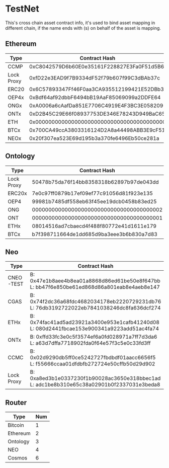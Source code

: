 # TestNet

This's cross chain asset contract info, it's used to bind asset mapping in different chain, if the name ends with (s) on behalf of the asset is mapping.

## Ethereum

Type | Contract Hash | Desc
---|---|---
CCMP | 0xC8042579D6b60E0e35161F228827E3Fa0F51d5B6 |
Lock Proxy | 0xfD22e3EAD9f7B9334dF52f79b607f99C3dBAb37c |
ERC20 | 0x6C57893347Ff46F0aa3CA935512199421E52DBb3 |
OEP4x | 0xBdf64af92dbbF6494bB19AaF85069099a2DDFE64 |
ONGx | 0xA0006a6cAafDa851E7706C4919E4F3BC3E058209 |
ONTx | 0xD2B45C29E66f08937753DE346E78243D949BaC65 |
ETH | 0x0000000000000000000000000000000000000000 |
BTCx | 0x700CA49ccA3803316124D2A8a44498ABB3E9cF51 |
NEOx | 0x20f307ea523E69d195b3a370fe6496Eb50ce281a |

## Ontology

Type | Contract Hash | Desc
---|---|---
Lock Proxy | 50478b75da76f14bb8358318b62897b97de043dd |
ERC20x | 7e0c97ff0879b17ef09ef77c91056d81f923e135 |
OEP4 | 99981b7485df558eb63f45ee19dcb0458b83ed25 |
ONG | 0000000000000000000000000000000000000002 |
ONT | 0000000000000000000000000000000000000001 |
ETHx | 08014516ad7cbaecd4f488f80772e41d1611e179 |
BTCx | b7f398711664de1dd685d9ba3eee3b6b830a7d83 |

## Neo

Type | Contract Hash | Desc
---|---|---
CNEO-TEST | B: 0x47e1b8aee4b8ea01a8868d86ed61be50e8f647bb </br> L: bb47f6e850be61ed868d86a801eab8e4aeb8e147 |
CGAS | B: 0x74f2dc36a68fdc4682034178eb2220729231db76 </br> L: 76db3192722022eb7841038246dc8fa636dcf274 |
ETHx | B: 0x74fac41ad5ad23921a3400e953e1cafb41240d08 </br> L: 080d2441fbcae153e900341a9223add51ac4fa74 |
ONTx | B: 0xffd33fc3e0c5f3574ef6a0fd028971a7ff7d3da6 </br> L: a63d7dffa7718902fda0f64e57f3c5e0c33fd3ff |
CCMC | B: 0x02d9290db5ff0ce5242727fbdbdf01aacc6656f5 </br> L: f55666ccaa01dfdbfb272724e50cffb50d29d902 |
Lock Proxy | B: 0xa8ed3b1e0337230f1b90028ac3650e318bbec1ad </br> L: adc1be8b310e65c38a02901b0f2337031e3beda8 |

## Router
Type | Num
---|---
Bitcoin | 1
Ethereum | 2
Ontology | 3
NEO | 4
Cosmos | 6